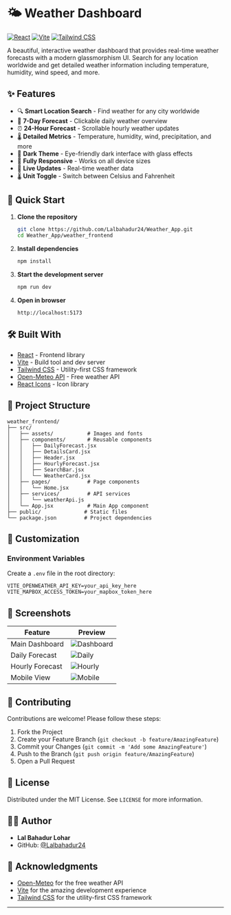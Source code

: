 # 🌤️ Weather Dashboard

[![React](https://img.shields.io/badge/React-20232A?style=for-the-badge&logo=react&logoColor=61DAFB)](https://reactjs.org/)
[![Vite](https://img.shields.io/badge/Vite-B73BFE?style=for-the-badge&logo=vite&logoColor=FFD62E)](https://vitejs.dev/)
[![Tailwind CSS](https://img.shields.io/badge/Tailwind_CSS-38B2AC?style=for-the-badge&logo=tailwind-css&logoColor=white)](https://tailwindcss.com/)

A beautiful, interactive weather dashboard that provides real-time weather forecasts with a modern glassmorphism UI. Search for any location worldwide and get detailed weather information including temperature, humidity, wind speed, and more.

## ✨ Features

- 🔍 **Smart Location Search** - Find weather for any city worldwide
- 📅 **7-Day Forecast** - Clickable daily weather overview
- ⏰ **24-Hour Forecast** - Scrollable hourly weather updates
- 🌡️ **Detailed Metrics** - Temperature, humidity, wind, precipitation, and more
- 🎨 **Dark Theme** - Eye-friendly dark interface with glass effects
- 📱 **Fully Responsive** - Works on all device sizes
- 🔄 **Live Updates** - Real-time weather data
- 🌡️ **Unit Toggle** - Switch between Celsius and Fahrenheit

## 🚀 Quick Start

1. **Clone the repository**
   ```bash
   git clone https://github.com/Lalbahadur24/Weather_App.git
   cd Weather_App/weather_frontend
   ```

2. **Install dependencies**
   ```bash
   npm install
   ```

3. **Start the development server**
   ```bash
   npm run dev
   ```

4. **Open in browser**
   ```
   http://localhost:5173
   ```

## 🛠️ Built With

- [React](https://reactjs.org/) - Frontend library
- [Vite](https://vitejs.dev/) - Build tool and dev server
- [Tailwind CSS](https://tailwindcss.com/) - Utility-first CSS framework
- [Open-Meteo API](https://open-meteo.com/) - Free weather API
- [React Icons](https://react-icons.github.io/react-icons/) - Icon library

## 📂 Project Structure

```
weather_frontend/
├── src/
│   ├── assets/           # Images and fonts
│   ├── components/       # Reusable components
│   │   ├── DailyForecast.jsx
│   │   ├── DetailsCard.jsx
│   │   ├── Header.jsx
│   │   ├── HourlyForecast.jsx
│   │   ├── SearchBar.jsx
│   │   └── WeatherCard.jsx
│   ├── pages/            # Page components
│   │   └── Home.jsx
│   ├── services/         # API services
│   │   └── weatherApi.js
│   └── App.jsx           # Main App component
├── public/              # Static files
└── package.json         # Project dependencies
```

## 🔧 Customization

### Environment Variables

Create a `.env` file in the root directory:

```env
VITE_OPENWEATHER_API_KEY=your_api_key_here
VITE_MAPBOX_ACCESS_TOKEN=your_mapbox_token_here
```

## 📸 Screenshots

| Feature | Preview |
|---------|---------|
| Main Dashboard | ![Dashboard](https://github.com/user-attachments/assets/3f5a1ebb-2157-4911-bc4d-274083c3d326) |
| Daily Forecast | ![Daily](https://github.com/user-attachments/assets/f7ea7449-0575-436b-ac4c-4047905f7632) |
| Hourly Forecast | ![Hourly](https://github.com/user-attachments/assets/33916cea-ba51-461b-8fbf-281b3d6b0aa8) |
| Mobile View | ![Mobile](https://github.com/user-attachments/assets/3f5a1ebb-2157-4911-bc4d-274083c3d326) |

## 🤝 Contributing

Contributions are welcome! Please follow these steps:

1. Fork the Project
2. Create your Feature Branch (`git checkout -b feature/AmazingFeature`)
3. Commit your Changes (`git commit -m 'Add some AmazingFeature'`)
4. Push to the Branch (`git push origin feature/AmazingFeature`)
5. Open a Pull Request

## 📄 License

Distributed under the MIT License. See `LICENSE` for more information.

## 👨‍💻 Author

- **Lal Bahadur Lohar**
- GitHub: [@Lalbahadur24](https://github.com/Lalbahadur24)

## 🙏 Acknowledgments

- [Open-Meteo](https://open-meteo.com/) for the free weather API
- [Vite](https://vitejs.dev/) for the amazing development experience
- [Tailwind CSS](https://tailwindcss.com/) for the utility-first CSS framework

---
